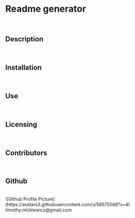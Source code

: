 <h1>Readme generator</h1></br>
<h2>Description</h2></br>

<h2>Installation</h2></br>

<h2>Use</h2></br>

<h2>Licensing</h2></br>

<h2>Contributors</h2></br>

<h2>Github</h2></br>
![Github Profile Picture](https://avatars3.githubusercontent.com/u/58575568?v=4)</br>
timothy.mickiewicz@gmail.com
